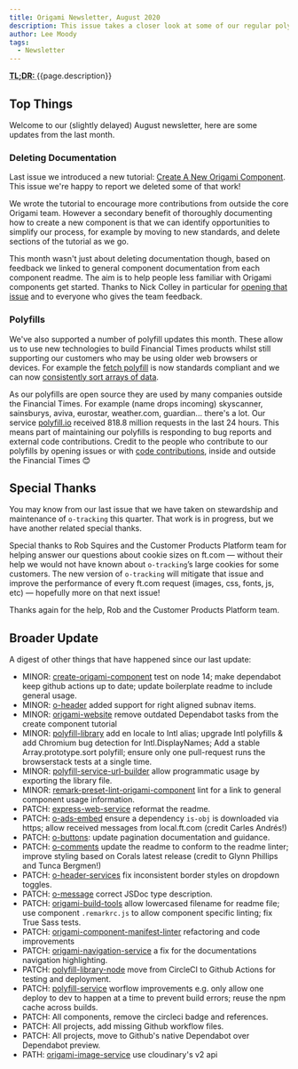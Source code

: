```yaml
---
title: Origami Newsletter, August 2020
description: This issue takes a closer look at some of our regular polyfill and documentation work.
author: Lee Moody
tags:
  - Newsletter
---
```


<abbr title="Too long; didn't read">
	<strong>
	TL;DR:
	</strong>
</abbr> {{page.description}}

## Top Things

Welcome to our (slightly delayed) August newsletter, here are some updates from the last month.

### Deleting Documentation

Last issue we introduced a new tutorial: [Create A New Origami Component](/docs/tutorials/create-a-new-component-part-1/). This issue we're happy to report we deleted some of that work!

We wrote the tutorial to encourage more contributions from outside the core Origami team. However a secondary benefit of thoroughly documenting how to create a new component is that we can identify opportunities to simplify our process, for example by moving to new standards, and delete sections of the tutorial as we go.

This month wasn't just about deleting documentation though, based on feedback we linked to general component documentation from each component readme. The aim is to help people less familiar with Origami components get started. Thanks to Nick Colley in particular for [opening that issue](https://github.com/Financial-Times/origami/issues/59) and to everyone who gives the team feedback.

### Polyfills

We've also supported a number of polyfill updates this month. These allow us to use new technologies to build Financial Times products whilst still supporting our customers who may be using older web browsers or devices. For example the [fetch polyfill](https://github.com/github/fetch/releases/tag/v3.3.0) is now standards compliant and we can now [consistently sort arrays of data](https://github.com/Financial-Times/polyfill-library/pull/776).

As our polyfills are open source they are used by many companies outside the Financial Times. For example (name drops incoming) skyscanner, sainsburys, aviva, eurostar, weather.com, guardian... there's a lot. Our service [polyfill.io](polyfill.io/) received 818.8 million requests in the last 24 hours. This means part of maintaining our polyfills is responding to bug reports and external code contributions. Credit to the people who contribute to our polyfills by opening issues or with [code contributions](https://github.com/Financial-Times/polyfill-library/graphs/contributors), inside and outside the Financial Times 😊

## Special Thanks

You may know from our last issue that we have taken on stewardship and maintenance of `o-tracking` this quarter. That work is in progress, but we have another related special thanks.

Special thanks to Rob Squires and the Customer Products Platform team for helping answer our questions about cookie sizes on ft.com — without their help we would not have known about `o-tracking`’s large cookies for some customers. The new version of `o-tracking` will mitigate that issue and improve the performance of every ft.com request (images, css, fonts, js, etc) — hopefully more on that next issue!

Thanks again for the help, Rob and the Customer Products Platform team.

## Broader Update

A digest of other things that have happened since our last update:

- MINOR: [create-origami-component](https://github.com/Financial-Times/create-origami-component) test on node 14; make dependabot keep github actions up to date; update boilerplate readme to include general usage.
- MINOR: [o-header](https://github.com/Financial-Times/o-header) added support for right aligned subnav items.
- MINOR: [origami-website](https://github.com/Financial-Times/origami-website) remove outdated Dependabot tasks from the create component tutorial
- MINOR: [polyfill-library](https://github.com/Financial-Times/polyfill-library) add en locale to Intl alias; upgrade Intl polyfills & add Chromium bug detection for Intl.DisplayNames; Add a stable Array.prototype.sort polyfill; ensure only one pull-request runs the browserstack tests at a single time.
- MINOR: [polyfill-service-url-builder](https://github.com/Financial-Times/polyfill-service-url-builder) allow programmatic usage by exporting the library file.
- MINOR: [remark-preset-lint-origami-component](https://github.com/Financial-Times/remark-preset-lint-origami-component) lint for a link to general component usage information.
- PATCH: [express-web-service](https://github.com/Financial-Times/express-web-service) reformat the readme.
- PATCH: [o-ads-embed](https://github.com/Financial-Times/o-ads-embed) ensure a dependency `is-obj` is downloaded via https; allow received messages from local.ft.com (credit Carles Andrés!)
- PATCH: [o-buttons](https://github.com/Financial-Times/o-buttons): update pagination documentation and guidance.
- PATCH: [o-comments](https://github.com/Financial-Times/o-comments) update the readme to conform to the readme linter; improve styling based on Corals latest release (credit to Glynn Phillips and Tunca Bergmen!)
- PATCH: [o-header-services](https://github.com/Financial-Times/o-header-services) fix inconsistent border styles on dropdown toggles.
- PATCH: [o-message](https://github.com/Financial-Times/o-message) correct JSDoc type description.
- PATCH: [origami-build-tools](https://github.com/Financial-Times/origami-build-tools) allow lowercased filename for readme file; use component `.remarkrc.js` to allow component specific linting; fix True Sass tests.
- PATCH: [origami-component-manifest-linter](https://github.com/Financial-Times/origami-component-manifest-linter) refactoring and code improvements
- PATCH: [origami-navigation-service](https://github.com/Financial-Times/origami-navigation-service) a fix for the documentations navigation highlighting.
- PATCH: [polyfill-library-node](https://github.com/Financial-Times/polyfill-library-node) move from CircleCI to Github Actions for testing and deployment.
- PATCH: [polyfill-service](https://github.com/Financial-Times/polyfill-service) worflow improvements e.g. only allow one deploy to dev to happen at a time to prevent build errors; reuse the npm cache across builds.
- PATCH: All components, remove the circleci badge and references.
- PATCH: All projects, add missing Github workflow files.
- PATCH: All projects, move to Github's native Dependabot over Dependabot preview.
- PATH: [origami-image-service](https://github.com/Financial-Times/origami-image-service) use cloudinary's v2 api
